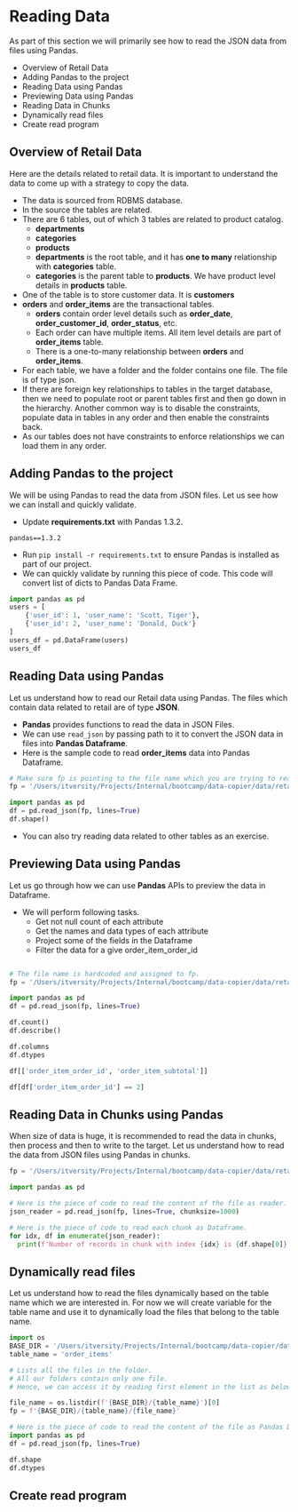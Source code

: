 # Reading Data
As part of this section we will primarily see how to read the JSON data from files using Pandas.

* Overview of Retail Data
* Adding Pandas to the project
* Reading Data using Pandas
* Previewing Data using Pandas
* Reading Data in Chunks
* Dynamically read files
* Create read program

## Overview of Retail Data
Here are the details related to retail data. It is important to understand the data to come up with a strategy to copy the data.
* The data is sourced from RDBMS database.
* In the source the tables are related.
* There are 6 tables, out of which 3 tables are related to product catalog.
  * **departments**
  * **categories**
  * **products**
  * **departments** is the root table, and it has **one to many** relationship with **categories** table.
  * **categories** is the parent table to **products**. We have product level details in **products** table. 
* One of the table is to store customer data. It is **customers**
* **orders** and **order_items** are the transactional tables.
  * **orders** contain order level details such as **order_date**, **order_customer_id**, **order_status**, etc.
  * Each order can have multiple items. All item level details are part of **order_items** table.
  * There is a one-to-many relationship between **orders** and **order_items**.
* For each table, we have a folder and the folder contains one file. The file is of type json.
* If there are foreign key relationships to tables in the target database, then we need to populate root or parent tables first and then go down in the hierarchy. Another common way is to disable the constraints, populate data in tables in any order and then enable the constraints back.
* As our tables does not have constraints to enforce relationships we can load them in any order.

## Adding Pandas to the project
We will be using Pandas to read the data from JSON files. Let us see how we can install and quickly validate.
* Update **requirements.txt** with Pandas 1.3.2.
```
pandas==1.3.2
```
* Run `pip install -r requirements.txt` to ensure Pandas is installed as part of our project.
* We can quickly validate by running this piece of code. This code will convert list of dicts to Pandas Data Frame.

```python
import pandas as pd
users = [
    {'user_id': 1, 'user_name': 'Scott, Tiger'},
    {'user_id': 2, 'user_name': 'Donald, Duck'}
]
users_df = pd.DataFrame(users)
users_df
```

## Reading Data using Pandas
Let us understand how to read our Retail data using Pandas. The files which contain data related to retail are of type **JSON**.
* **Pandas** provides functions to read the data in JSON Files.
* We can use `read_json` by passing path to it to convert the JSON data in files into **Pandas Dataframe**.
* Here is the sample code to read **order_items** data into Pandas Dataframe.

```python
# Make sure fp is pointing to the file name which you are trying to read
fp = '/Users/itversity/Projects/Internal/bootcamp/data-copier/data/retail_db_json/order_items/part-r-00000-6b83977e-3f20-404b-9b5f-29376ab1419e'

import pandas as pd
df = pd.read_json(fp, lines=True)
df.shape()
```
* You can also try reading data related to other tables as an exercise.

## Previewing Data using Pandas
Let us go through how we can use **Pandas** APIs to preview the data in Dataframe.
* We will perform following tasks.
  * Get not null count of each attribute
  * Get the names and data types of each attribute
  * Project some of the fields in the Dataframe
  * Filter the data for a give order_item_order_id

```python

# The file name is hardcoded and assigned to fp.
fp = '/Users/itversity/Projects/Internal/bootcamp/data-copier/data/retail_db_json/order_items/part-r-00000-6b83977e-3f20-404b-9b5f-29376ab1419e'

import pandas as pd
df = pd.read_json(fp, lines=True)

df.count()
df.describe()

df.columns
df.dtypes

df[['order_item_order_id', 'order_item_subtotal']]

df[df['order_item_order_id'] == 2]


```

## Reading Data in Chunks using Pandas
When size of data is huge, it is recommended to read the data in chunks, then process and then to write to the target. Let us understand how to read the data from JSON files using Pandas in chunks.

```python
fp = '/Users/itversity/Projects/Internal/bootcamp/data-copier/data/retail_db_json/order_items/part-r-00000-6b83977e-3f20-404b-9b5f-29376ab1419e'

import pandas as pd

# Here is the piece of code to read the content of the file as reader.
json_reader = pd.read_json(fp, lines=True, chunksize=1000)

# Here is the piece of code to read each chunk as Dataframe.
for idx, df in enumerate(json_reader):
  print(f'Number of records in chunk with index {idx} is {df.shape[0]}')
```

## Dynamically read files
Let us understand how to read the files dynamically based on the table name which we are interested in. For now we will create variable for the table name and use it to dynamically load the files that belong to the table name.

```python
import os
BASE_DIR = '/Users/itversity/Projects/Internal/bootcamp/data-copier/data/retail_db_json'
table_name = 'order_items'

# Lists all the files in the folder. 
# All our folders contain only one file.
# Hence, we can access it by reading first element in the list as below.

file_name = os.listdir(f'{BASE_DIR}/{table_name}')[0]
fp = f'{BASE_DIR}/{table_name}/{file_name}'

# Here is the piece of code to read the content of the file as Pandas Dataframe.
import pandas as pd
df = pd.read_json(fp, lines=True)

df.shape
df.dtypes
```

## Create read program

```python

```
